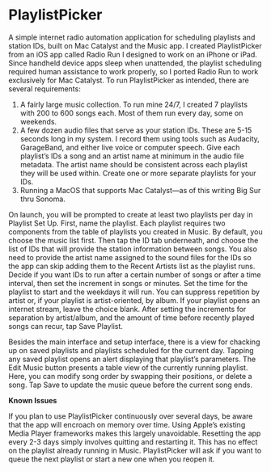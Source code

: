 # PlaylistPicker
A simple internet radio automation application for scheduling playlists and station IDs, built on Mac Catalyst and the Music app. I created PlaylistPicker from an iOS app called Radio Run I designed to work on an iPhone or iPad. Since handheld device apps sleep when unattended, the playlist scheduling required human assistance to work properly, so I ported Radio Run to work exclusively for Mac Catalyst. To run PlaylistPicker as intended, there are several requirements:
1) A fairly large music collection. To run mine 24/7, I created 7 playlists with 200 to 600 songs each. Most of them run every day, some on weekends.
2) A few dozen audio files that serve as your station IDs. These are 5-15 seconds long in my system. I record them using tools such as Audacity, GarageBand, and either live voice or computer speech. Give each playlist’s IDs a song and an artist name at minimum in the audio file metadata. The artist name should be consistent across each playlist they will be used within. Create one or more separate playlists for your IDs.
3) Running a MacOS that supports Mac Catalyst—as of this writing Big Sur thru Sonoma.

On launch, you will be prompted to create at least two playlists per day in Playlist Set Up. First, name the playlist. Each playlist requires two components from the table of playlists you created in Music. By default, you choose the music list first. Then tap the ID tab underneath, and choose the list of IDs that will provide the station information between songs. You also need to provide the artist name assigned to the sound files for the IDs so the app can skip adding them to the Recent Artists list as the playlist runs. Decide if you want IDs to run after a certain number of songs or after a time interval, then set the increment in songs or minutes. Set the time for the playlist to start and the weekdays it will run. You can suppress repetition by artist or, if your playlist is artist-oriented, by album. If your playlist opens an internet stream, leave the choice blank. After setting the increments for separation by artist/album, and the amount of time before recently played songs can recur, tap Save Playlist.

Besides the main interface and setup interface, there is a view for chacking up on saved playlists and playlists scheduled for the current day. Tapping any saved playlist opens an alert displaying that playlist’s parameters. The Edit Music button presents a table view of the currently running playlist. Here, you can modify song order by swapping their positions, or delete a song. Tap Save to update the music queue before the current song ends.

  **Known Issues**

  If you plan to use PlaylistPicker continuously over several days, be aware that the app will encroach on memory over time. Using Apple’s existing Media Player frameworks makes this largely unavoidable. Resetting the app every 2-3 days simply involves quitting and restarting it. This has no effect on the playlist already running in Music. PlaylistPicker will ask if you want to queue the next playlist or start a new one when you reopen it.
